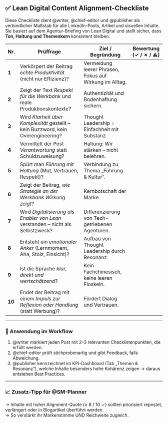 ## ✅ Lean Digital Content Alignment-Checkliste

Diese Checkliste dient @writer, @chief-editor und @publisher als verbindlicher Maßstab für alle LinkedIn-Posts, Artikel und visuellen Inhalte.  
Sie basiert auf dem Agentur-Briefing von Lean Digital und stellt sicher, dass **Ton, Haltung und Themenkern** konsistent bleiben.

| Nr. | Prüffrage | Ziel / Begründung | Bewertung (✓ / ✗ / ⚠️) |
|-----|------------|------------------|-------------------------|
| **1** | Verkörpert der Beitrag *echte Produktivität* (nicht nur Effizienz)? | Vermeidung leerer Phrasen, Fokus auf Wirkung im Alltag. | |
| **2** | Zeigt der Text *Respekt für die Werkbank* und reale Produktionskontexte? | Authentizität und Bodenhaftung sichern. | |
| **3** | Wird *Klarheit über Komplexität* gestellt – kein Buzzword, kein Overengineering? | Thought Leadership = Einfachheit mit Substanz. | |
| **4** | Vermittelt der Post *Verantwortung* statt Schuldzuweisung? | Haltung: Wir stärken – nicht belehren. | |
| **5** | Spürt man *Führung mit Haltung* (Mut, Vertrauen, Respekt)? | Verbindung zu Thema „Führung & Kultur“. | |
| **6** | Zeigt der Beitrag, *wie Strategie an der Werkbank Wirkung zeigt*? | Kernbotschaft der Marke. | |
| **7** | Wird *Digitalisierung als Enabler von Lean* verstanden – nicht als Selbstzweck? | Differenzierung von Tech-getriebenen Agenturen. | |
| **8** | Entsteht ein *emotionaler Anker* (Lernmoment, Aha, Stolz, Einsicht)? | Aufbau von Thought Leadership durch Resonanz. | |
| **9** | Ist die Sprache *klar, direkt und wertschätzend*? | Kein Fachchinesisch, keine leeren Floskeln. | |
| **10** | Endet der Beitrag mit einem *Impuls zur Reflexion oder Handlung* (statt Werbung)? | Fördert Dialog und Vertrauen. | |

---

### 🧭 Anwendung im Workflow
1. @writer markiert jeden Post mit 2–3 relevanten Checklistenpunkten, die erfüllt werden.  
2. @chief-editor prüft stichprobenartig und gibt Feedback, falls Abweichung.  
3. @publisher kennzeichnet im KPI-Dashboard (Tab „Themen & Resonanz“), welche Inhalte besonders hohe Kohärenz zeigen → daraus entstehen Best Practices.

---

### 📈 Zusatz-Tipp für @SM-Planner
→ Inhalte mit hoher Alignment-Quote (≥ 8 / 10 ✓) sollten priorisiert repostet, verlängert oder in Blogartikel überführt werden.  
→ So verstärkt ihr Markenstimme UND Reichweite zugleich.
